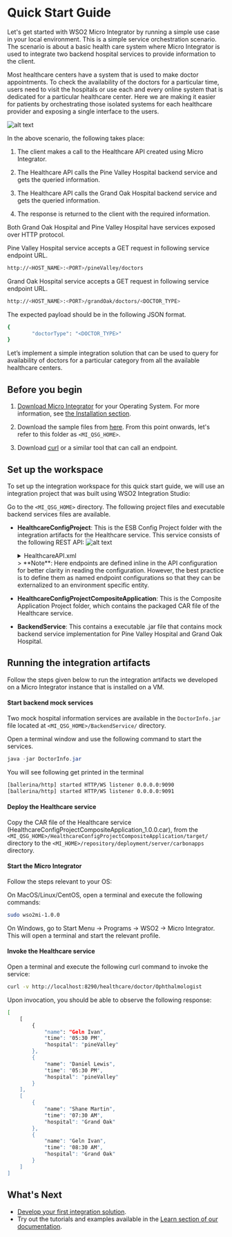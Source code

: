 # Quick Start Guide

Let's get started with WSO2 Micro Integrator by running a simple use case in your local environment. This is a simple service orchestration scenario. The scenario is about a basic health care system where Micro Integrator is used to integrate two backend hospital services to provide information to the client.

Most healthcare centers have a system that is used to make doctor appointments. To check the availability of the doctors for a particular time, users need to visit the hospitals or use each and every online system that is dedicated for a particular healthcare center. Here we are making it easier for patients by orchestrating those isolated systems for each healthcare provider and exposing a single interface to the users.

![alt text](../../assets/img/quick-start-guide/MI-quick-start-guide.png)

In the above scenario, the following takes place:

1. The client makes a call to the Healthcare API created using Micro Integrator.

2. The Healthcare API calls the Pine Valley Hospital backend service and gets the queried information.

3. The Healthcare API calls the Grand Oak Hospital backend service and gets the queried information.

4. The response is returned to the client with the required information.

Both Grand Oak Hospital and Pine Valley Hospital have services exposed over HTTP protocol.

Pine Valley Hospital service accepts a GET request in following service endpoint URL.

```bash
http://<HOST_NAME>:<PORT>/pineValley/doctors
```

Grand Oak Hospital service accepts a GET request in following service endpoint URL.

```bash
http://<HOST_NAME>:<PORT>/grandOak/doctors/<DOCTOR_TYPE>
```

The expected payload should be in the following JSON format.

```bash
{
        "doctorType": "<DOCTOR_TYPE>"
}
```

Let’s implement a simple integration solution that can be used to query for availability of doctors for a particular category from all the available healthcare centers.

## Before you begin

1. [Download Micro Integrator](https://www.wso2.com/integration/micro-integrator) for your Operating System. For more information, see [the Installation section](../../setup/installation/install_in_vm/).
   
2. Download the sample files from [here](https://github.com/wso2/docs-ei/blob/7.0.0/en/micro-integrator/docs/assets/attach/quick-start-guide/MI_QSG_HOME.zip). From this point onwards, let's refer to this folder as `<MI_QSG_HOME>`.

3. Download [curl](https://curl.haxx.se/) or a similar tool that can call an endpoint.

## Set up the workspace

To set up the integration workspace for this quick start guide, we will use an integration project that was built using WSO2 Integration Studio:

Go to the `<MI_QSG_HOME>` directory. The following project files and executable backend services files are available.

- **HealthcareConfigProject**: This is the ESB Config Project folder with the integration artifacts for the Healthcare service. This service consists of the following REST API:
  ![alt text](../../assets/img/quick-start-guide/qsg-api.png)
  <details>
            <summary>HealthcareAPI.xml</summary>
	    ```xml
            <?xml version="1.0" encoding="UTF-8"?>
            <api context="/healthcare" name="HealthcareAPI" xmlns="http://ws.apache.org/ns/synapse">
                <resource methods="GET" uri-template="/doctor/{doctorType}">
                    <inSequence>
                        <!-- Invoke Grand Oak service with a GET request -->
                        <!-- Construct the payload required for Pine Valley service -->
                        <clone>
                            <target>
                                <sequence>
                                    <call>
                                        <endpoint>
                                            <http method="get" uri-template="http://localhost:9090/grandOak/doctors/{uri.var.doctorType}"/>
                                         </endpoint>
                                    </call>
                                </sequence>
                            </target>
                            <target>
                                <sequence>
                                    <payloadFactory media-type="json">
                                        <format>{
                                                  "doctorType": "$1"
                                                }
                                        </format>
                                        <args>
                                            <arg evaluator="xml" expression="$ctx:uri.var.doctorType"/>
                                        </args>
                                    </payloadFactory>
                                    <!--  Invoke the Pine Valley service with a POST request -->
                                    <call>
                                        <endpoint>
                                            <http method="post" uri-template="http://localhost:9091/pineValley/doctors"/>
                                        </endpoint>
                                    </call>
                                </sequence>
                            </target>
                        </clone>
                        <aggregate>
                            <onComplete expression="json-eval($.doctors.doctor)">
                                <respond/>
                            </onComplete>
                        </aggregate>
                    </inSequence>
                 </resource>
            </api>
	    ```    
  </details>
  > **Note**: Here endpoints are defined inline in the API configuration for better clarity in reading the configuration. However, the best practice is to define them as named endpoint configurations so that they can be externalized to an environment specific entity.

- **HealthcareConfigProjectCompositeApplication**: This is the Composite Application Project folder, which contains the packaged CAR file of the Healthcare service.

- **BackendService**: This contains a executable .jar file that contains mock backend service implementation for Pine Valley Hospital and Grand Oak Hospital.

## Running the integration artifacts

Follow the steps given below to run the integration artifacts we developed on a Micro Integrator instance that is installed on a VM.

#### Start backend mock services

Two mock hospital information services are available in the `DoctorInfo.jar` file located at `<MI_QSG_HOME>/BackendService/` directory. 

Open a terminal window and use the following command to start the services.

```java
java -jar DoctorInfo.jar
```

You will see following get printed in the terminal

```bash
[ballerina/http] started HTTP/WS listener 0.0.0.0:9090
[ballerina/http] started HTTP/WS listener 0.0.0.0:9091
```

#### Deploy the Healthcare service

Copy the CAR file of the Healthcare service (HealthcareConfigProjectCompositeApplication_1.0.0.car), from the `<MI_QSG_HOME>/HealthcareConfigProjectCompositeApplication/target/` directory to the `<MI_HOME>/repository/deployment/server/carbonapps` directory.

#### Start the Micro Integrator

Follow the steps relevant to your OS:

On MacOS/Linux/CentOS, open a terminal and execute the following commands:

```bash
sudo wso2mi-1.0.0
```

On Windows, go to Start Menu -> Programs -> WSO2 -> Micro Integrator. This will open a terminal and start the relevant profile.

#### Invoke the Healthcare service

Open a terminal and execute the following curl command to invoke the service:

```bash
curl -v http://localhost:8290/healthcare/doctor/Ophthalmologist
```

Upon invocation, you should be able to observe the following response:

```bash
[
    [
        {
            "name": "Geln Ivan",
            "time": "05:30 PM",
            "hospital": "pineValley"
        },
        {
            "name": "Daniel Lewis",
            "time": "05:30 PM",
            "hospital": "pineValley"
        }
    ],
    [
        {
            "name": "Shane Martin",
            "time": "07:30 AM",
            "hospital": "Grand Oak"
        },
        {
            "name": "Geln Ivan",
            "time": "08:30 AM",
            "hospital": "Grand Oak"
        }
    ]
]
```

## What's Next

- [Develop your first integration solution](../../develop/integration-development-kickstart/).
- Try out the tutorials and examples available in the [Learn section of our documentation](../../use-cases/integration-use-cases/).
